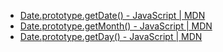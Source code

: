 - [Date.prototype.getDate() - JavaScript | MDN](https://developer.mozilla.org/en-US/docs/Web/JavaScript/Reference/Global_Objects/Date/getDate)
- [Date.prototype.getMonth() - JavaScript | MDN](https://developer.mozilla.org/en-US/docs/Web/JavaScript/Reference/Global_Objects/Date/getMonth)
- [Date.prototype.getDay() - JavaScript | MDN](https://developer.mozilla.org/en-US/docs/Web/JavaScript/Reference/Global_Objects/Date/getDay)
